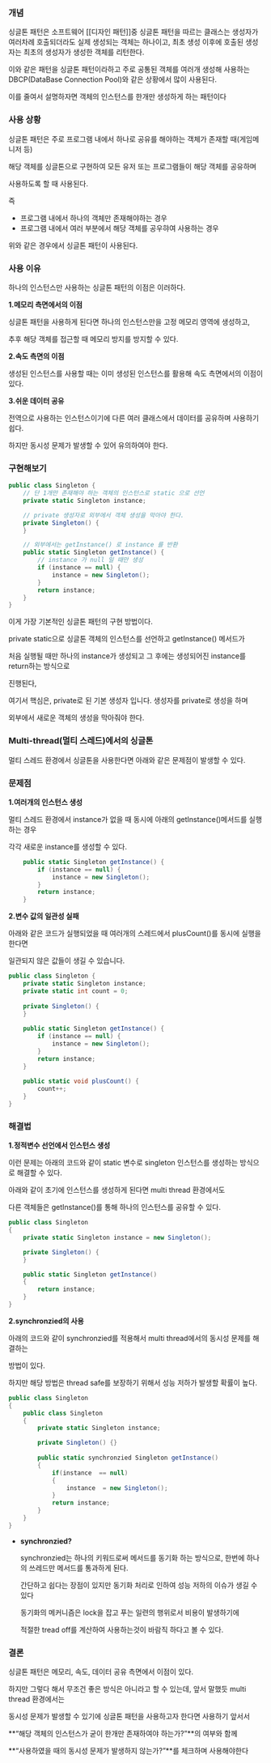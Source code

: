### 개념

싱글톤 패턴은 소프트웨어 [[디자인 패턴]]중 싱글톤 패턴을 따르는 클래스는
생성자가 여러차례 호출되더라도 실제 생성되는 객체는 하나이고, 최초 생성 이후에
호출된 생성자는 최초의 생성자가 생성한 객체를 리턴한다.

이와 같은 패턴을 싱글톤 패턴이라하고 주로 공통된 객체를 여러개 생성해 사용하는 
DBCP(DataBase Connection Pool)와 같은 상황에서 많이 사용된다.

이를 줄여서 설명하자면 객체의 인스턴스를 한개만 생성하게 하는 패턴이다

### 사용 상황

싱글톤 패턴은 주로 프로그램 내에서 하나로 공유를 해야하는 객체가 존재할 때(게임메니저 등)

해당 객체를 싱글톤으로 구현하여 모든 유저 또는 프로그램들이 해당 객체를 공유하며

사용하도록 할 때 사용된다.

즉

- 프로그램 내에서 하나의 객체만 존재해야하는 경우
- 프로그램 내에서 여러 부분에서 해당 객체를 공우햐여 사용하는 경우

위와 같은 경우에서 싱글톤 패턴이 사용된다.

### 사용 이유

하나의 인스턴스만 사용하는 싱글톤 패턴의 이점은 이러하다.

**1.메모리 측면에서의 이점**

싱글톤 패턴을 사용하게 된다면 하나의 인스턴스만을 고정 메모리 영역에 생성하고,

추후 해당 객체를 접근할 때 메모리 방지를 방지할 수 있다.

**2.속도 측면의 이점**

생성된 인스턴스를 사용할 때는 이미 생성된 인스턴스를 활용해 속도 측면에서의 이점이 있다.

**3.쉬운 데이터 공유**

전역으로 사용하는 인스턴스이기에 다른 여러 클래스에서 데이터를 공유하며 사용하기 쉽다.

하지만 동시성 문제가 발생할 수 있어 유의하여야 한다.

### 구현해보기

```csharp
public class Singleton {
    // 단 1개만 존재해야 하는 객체의 인스턴스로 static 으로 선언
    private static Singleton instance;

    // private 생성자로 외부에서 객체 생성을 막아야 한다.
    private Singleton() {
    }

    // 외부에서는 getInstance() 로 instance 를 반환
    public static Singleton getInstance() {
        // instance 가 null 일 때만 생성
        if (instance == null) {
            instance = new Singleton();
        }
        return instance;
    }
}

```

이게 가장 기본적인 싱글톤 패턴의 구현 방법이다.

private static으로 싱글톤 객체의 인스턴스를 선언하고 getInstance() 메서드가

처음 실행될 때만 하나의 instance가 생성되고 그 후에는 생성되어진 instance를 return하는 방식으로

진행된다,

여기서 핵심은, private로 된 기본 생성자 입니다. 생성자를 private로 생성을 하며

외부에서 새로운 객체의 생성을 막아줘야 한다.

### Multi-thread(멀티 스레드)에서의 싱글톤

멀티 스레드 환경에서 싱글톤을 사용한다면 아래와 같은 문제점이 발생할 수 있다.

### 문제점

**1.여러개의 인스턴스 생성**

멀티 스레드 환경에서 instance가 없을 때 동시에 아래의 getInstance()메서드를 실행하는 경우

각각 새로운 instance를 생성할 수 있다.

```csharp
    public static Singleton getInstance() {
        if (instance == null) {
            instance = new Singleton();
        }
        return instance;
    }
```

**2.변수 값의 일관성 실패**

아래와 같은 코드가 실행되었을 때 여러개의 스레드에서 plusCount()를 동시에 실행을 한다면

일관되지 않은 값들이 생길 수 있습니다.

```csharp
public class Singleton {
    private static Singleton instance;
    private static int count = 0;
    
    private Singleton() {
    }
    
    public static Singleton getInstance() {
        if (instance == null) {
            instance = new Singleton();
        }
        return instance;
    }
    
    public static void plusCount() {
        count++;
    }
}
```

### 해결법

**1.정적변수 선언에서 인스턴스 생성**

이런 문제는 아래의 코드와 같이 static 변수로 singleton 인스턴스를 생성하는 방식으로 해결할 수 있다.

아래와 같이 초기에 인스턴스를 생성하게 된다면 multi thread 환경에서도 

다른 객체들은 getInstance()를 통해 하나의 인스턴스를 공유할 수 있다.

```csharp
public class Singleton 
{
    private static Singleton instance = new Singleton();

    private Singleton() {
    }

    public static Singleton getInstance() 
    {
        return instance;
    }
}
```

**2.synchronzied의 사용**

아래의 코드와 같이 synchronzied를 적용해서 multi thread에서의 동시성 문제를 해결하는

방법이 있다.

하지만 해당 방법은 thread safe를 보장하기 위해서 성능 저하가 발생할 확률이 높다.

```csharp
public class Singleton 
{
    public class Singleton 
    {
        private static Singleton instance;

        private Singleton() {}
        
        public static synchronzied Singleton getInstance() 
        {
            if(instance  == null) 
            {
                instance  = new Singleton();
            }
            return instance;
        }
    }
}
```

- **synchronzied?**
    
    synchronzied는 하나의 키워드로써 메서드를 동기화 하는 방식으로, 한번에 하나의 쓰레드만 메서드를 통과하게 된다.
    
    간단하고 쉽다는 장점이 있지만 동기화 처리로 인하여 성능 저하의 이슈가 생길 수 있다
    
    동기화의 메커니즘은 lock을 잡고 푸는 일련의 행위로서 비용이 발생하기에
    
    적절한 tread off를 계산하여 사용하는것이 바람직 하다고 볼 수 있다.
    

### 결론

싱글톤 패턴은 메모리, 속도, 데이터 공유 측면에서 이점이 있다.

하지만 그렇다 해서 무조건 좋은 방식은 아니라고 할 수 있는데, 앞서 말했듯 multi thread 환경에서는

동시성 문제가 발생할 수 있기에 싱글톤 패턴을 사용하고자 한다면 사용하기 앞서서

**“해당 객체의 인스턴스가 굳이 한개만 존재하여야 하는가?”**의 여부와 함께

**“사용하였을 때의 동시성 문제가 발생하지 않는가?”**를 체크하며 사용해야한다
